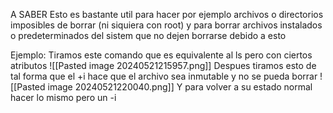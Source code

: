 A SABER 
Esto es bastante util para hacer por ejemplo archivos o directorios imposibles de borrar (ni siquiera con root) y 
para borrar archivos instalados o predeterminados del sistem que no dejen borrarse debido a esto

Ejemplo:
Tiramos este comando que es equivalente al ls pero con ciertos atributos
![[Pasted image 20240521215957.png]]
Despues tiramos esto de tal forma que el +i hace que el archivo sea inmutable y no se pueda borrar
![[Pasted image 20240521220040.png]]
Y para volver a su estado normal hacer lo mismo pero un -i
